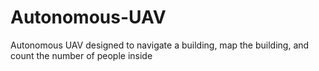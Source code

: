 # Autonomous-UAV
Autonomous UAV designed to navigate a building, map the building, and count the number of people inside
